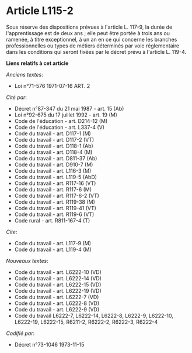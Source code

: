 # Article L115-2

Sous réserve des dispositions prévues à l'article L. 117-9, la durée de l'apprentissage est de deux ans ; elle peut être
portée à trois ans ou ramenée, à titre exceptionnel, à un an en ce qui concerne les branches professionnelles ou types de
métiers déterminés par voie réglementaire dans les conditions qui seront fixées par le décret prévu à l'article L. 119-4.

**Liens relatifs à cet article**

_Anciens textes_:

  - Loi n°71-576 1971-07-16 ART. 2

_Cité par_:

  - Décret n°87-347 du 21 mai 1987 - art. 15 (Ab)
  - Loi n°92-675 du 17 juillet 1992 - art. 19 (M)
  - Code de l'éducation - art. D214-12 (M)
  - Code de l'éducation - art. L337-4 (V)
  - Code du travail - art. D117-1 (M)
  - Code du travail - art. D117-2 (VT)
  - Code du travail - art. D118-1 (Ab)
  - Code du travail - art. D118-4 (M)
  - Code du travail - art. D811-37 (Ab)
  - Code du travail - art. D910-7 (M)
  - Code du travail - art. L116-3 (M)
  - Code du travail - art. L119-5 (AbD)
  - Code du travail - art. R117-16 (VT)
  - Code du travail - art. R117-6 (M)
  - Code du travail - art. R117-6-2 (VT)
  - Code du travail - art. R119-38 (M)
  - Code du travail - art. R119-41 (VT)
  - Code du travail - art. R119-6 (VT)
  - Code rural - art. R811-167-4 (T)

_Cite_:

  - Code du travail - art. L117-9 (M)
  - Code du travail - art. L119-4 (M)

_Nouveaux textes_:

  - Code du travail - art. L6222-10 (VD)
  - Code du travail - art. L6222-14 (VD)
  - Code du travail - art. L6222-15 (VD)
  - Code du travail - art. L6222-19 (VD)
  - Code du travail - art. L6222-7 (VD)
  - Code du travail - art. L6222-8 (VD)
  - Code du travail - art. L6222-9 (VD)
  - Code du travail L6222-7, L6222-14, L6222-8, L6222-9, L6222-10, L6222-19, L6222-15, R6211-2, R6222-2, R6222-3, R6222-4

_Codifié par_:

  - Décret n°73-1046 1973-11-15
